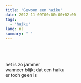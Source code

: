 ```yaml
---
title: 'Gewoon een haiku'
date: 2022-11-09T00:00:00+02:00
tags: 
  - 'haiku'
lang: nl
summary: ' '
---
```



&nbsp; \
&nbsp; \
&nbsp; \
het is zo jammer \
wanneer blijkt dat een haiku \
er toch geen is   
&nbsp; \
&nbsp; \
&nbsp;

